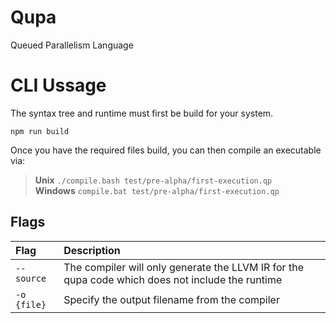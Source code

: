 # Qupa
Queued Parallelism Language 


# CLI Ussage
The syntax tree and runtime must first be build for your system.
```
npm run build
```
Once you have the required files build, you can then compile an executable via:
> **Unix** ``./compile.bash test/pre-alpha/first-execution.qp``  
> **Windows** ``compile.bat test/pre-alpha/first-execution.qp``

## Flags
| Flag | Description |
| :- | :- |
| ``--source`` | The compiler will only generate the LLVM IR for the qupa code which does not include the runtime |
| ``-o {file}`` | Specify the output filename from the compiler
